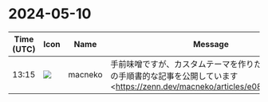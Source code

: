 # 2024-05-10

|Time (UTC)|Icon|Name|Message|
|---|---|---|---|
|13:15|![](https://avatars.slack-edge.com/2023-09-21/5922063967686_3dabeee470fec264ead6_72.jpg)|macneko|手前味噌ですが、カスタムテーマを作りたいと思った時の手順書的な記事を公開しています<br><https://zenn.dev/macneko/articles/e08dcfaef8e6b0|https://zenn.dev/macneko/articles/e08dcfaef8e6b0><br><blockquote>Zenn: 新しくなった Vivliostyle Themes のカスタムテーマを公開する</blockquote>|
